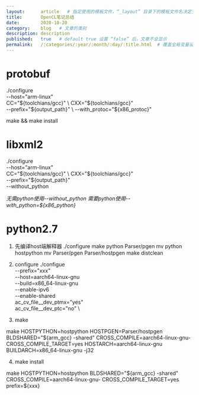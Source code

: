 ```yaml
---
layout:      article   # 指定使用的模板文件，“_layout” 目录下的模板文件名决定变量名
title:       OpenCL笔记总结
date:        2020-10-20
category:    blog   # 文章的类别
description: description
published:   true   # default true 设置 “false” 后，文章不会显示
permalink:   /:categories/:year/:month/:day/:title.html  # 覆盖全局变量设定的文章发布格式
---
```


# protobuf
./configure \
--host="arm-linux" \
CC="${toolchians/gcc}" \
CXX="${toolchians/gcc}" \
--prefix="${output_path}" \
--with_protoc="${x86_protoc}"

make && make install

# libxml2
./configure \
--host="arm-linux" \
CC="${toolchians/gcc}" \
CXX="${toolchians/gcc}" \
--prefix="${output_path}" \
--without_python

*无需python使用--without_python*
*需要python使用--with_python=${x86_python}*

# python2.7
1. 先编译host端解释器
./configure
make python Parser/pgen
mv python hostpython
mv Parser/pgen Parser/hostpgen
make distclean

2. configure
./configue \
--prefix="xxx" \
--host=aarch64-linux-gnu \
--build=x86_64-linux-gnu \
--enable-ipv6 \
--enable-shared \
ac_cv_file__dev_ptmx="yes" \
ac_cv_file__dev_ptc="no" \

3. make

make HOSTPYTHON=hostpython HOSTPGEN=Parser/hostpgen BLDSHARED="${arm_gcc} -shared" CROSS_COMPILE=aarch64-linux-gnu- CROSS_COMPILE_TARGET=yes HOSTARCH=aarch64-linux-gnu BUILDARCH=x86_64-linux-gnu -j32


4. make install

make HOSTPYTHON=hostpython BLDSHARED="${arm_gcc} -shared" CROSS_COMPILE=aarch64-linux-gnu- CROSS_COMPILE_TARGET=yes prefix=${xxx}



